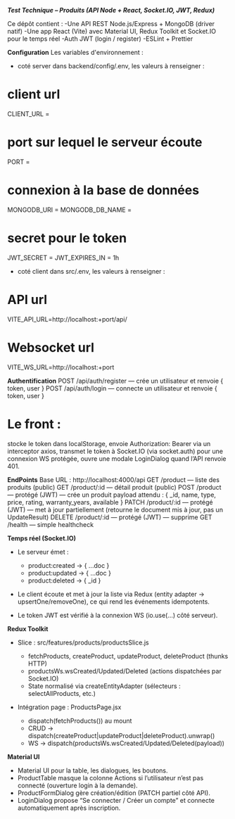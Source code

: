 ***Test Technique – Produits (API Node + React, Socket.IO, JWT, Redux)***

Ce dépôt contient :
-Une API REST Node.js/Express + MongoDB (driver natif)
-Une app React (Vite) avec Material UI, Redux Toolkit et Socket.IO pour le temps réel
-Auth JWT (login / register)
-ESLint + Prettier

**Configuration**
Les variables d'environnement :
 - coté server dans backend/config/.env, les valeurs à renseigner :
# client url
CLIENT_URL = 
# port sur lequel le serveur écoute
PORT = 
# connexion à la base de données
MONGODB_URI = 
MONGODB_DB_NAME =
# secret pour le token
JWT_SECRET = 
JWT_EXPIRES_IN = 1h

 - coté client dans src/.env, les valeurs à renseigner :
# API url 
VITE_API_URL=http://localhost:+port/api/
# Websocket url 
VITE_WS_URL=http://localhost:+port

**Authentification**
POST /api/auth/register — crée un utilisateur et renvoie { token, user }
POST /api/auth/login — connecte un utilisateur et renvoie { token, user }

# Le front :
stocke le token dans localStorage,
envoie Authorization: Bearer <token> via un interceptor axios,
transmet le token à Socket.IO (via socket.auth) pour une connexion WS protégée,
ouvre une modale LoginDialog quand l’API renvoie 401.

**EndPoints**
Base URL : http://localhost:4000/api
GET /product — liste des produits (public)
GET /product/:id — détail produit (public)
POST /product — protégé (JWT) — crée un produit
payload attendu : { _id, name, type, price, rating, warranty_years, available }
PATCH /product/:id — protégé (JWT) — met à jour partiellement
(retourne le document mis à jour, pas un UpdateResult)
DELETE /product/:id — protégé (JWT) — supprime
GET /health — simple healthcheck

**Temps réel (Socket.IO)**
 - Le serveur émet :
    - product:created → { ...doc }
    - product:updated → { ...doc }
    - product:deleted → { _id }

 - Le client écoute et met à jour la liste via Redux (entity adapter → upsertOne/removeOne), ce qui rend les événements idempotents.

 - Le token JWT est vérifié à la connexion WS (io.use(...) côté serveur).

**Redux Toolkit**
 - Slice : src/features/products/productsSlice.js
    - fetchProducts, createProduct, updateProduct, deleteProduct (thunks HTTP)
    - productsWs.wsCreated/Updated/Deleted (actions dispatchées par Socket.IO)
    - State normalisé via createEntityAdapter (sélecteurs : selectAllProducts, etc.)

 - Intégration page : ProductsPage.jsx
    - dispatch(fetchProducts()) au mount
    - CRUD → dispatch(createProduct|updateProduct|deleteProduct).unwrap()
    - WS → dispatch(productsWs.wsCreated/Updated/Deleted(payload))

**Material UI**
 - Material UI pour la table, les dialogues, les boutons.
 - ProductTable masque la colonne Actions si l’utilisateur n’est pas connecté (ouverture login à la demande).
 - ProductFormDialog gère création/édition (PATCH partiel côté API).
 - LoginDialog propose “Se connecter / Créer un compte” et connecte automatiquement après inscription.